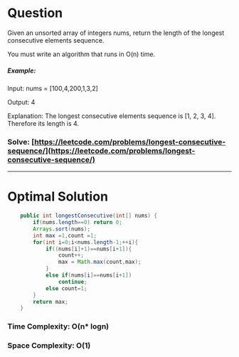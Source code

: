 # Question

Given an unsorted array of integers nums, return the length of the longest consecutive elements sequence.

You must write an algorithm that runs in O(n) time.
 

##### Example:


Input: nums = [100,4,200,1,3,2]

Output: 4

Explanation: The longest consecutive elements sequence is [1, 2, 3, 4]. Therefore its length is 4.

### Solve: [https://leetcode.com/problems/longest-consecutive-sequence/](https://leetcode.com/problems/longest-consecutive-sequence/)

***

# Optimal Solution


``` java
    public int longestConsecutive(int[] nums) {
        if(nums.length==0) return 0;
        Arrays.sort(nums);
        int max =1,count =1;
        for(int i=0;i<nums.length-1;++i){
            if((nums[i]+1)==nums[i+1]){
                count++;
                max = Math.max(count,max);
            }
            else if(nums[i]==nums[i+1])
                continue;
            else count=1;
        }
        return max;
    }
```

### Time Complexity: O(n* logn)
### Space Complexity: O(1)